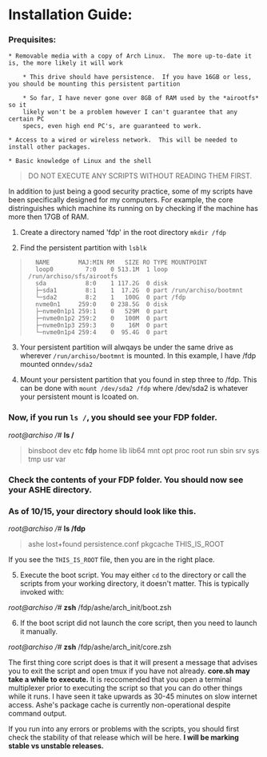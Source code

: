 # Installation Guide:

### Prequisites:

	* Removable media with a copy of Arch Linux.  The more up-to-date it is, the more likely it will work

		* This drive should have persistence.  If you have 16GB or less, you should be mounting this persistent partition

		* So far, I have never gone over 8GB of RAM used by the *airootfs* so it
		likely won't be a problem however I can't guarantee that any certain PC
		specs, even high end PC's, are guaranteed to work.

	* Access to a wired or wireless network.  This will be needed to install other packages.

	* Basic knowledge of Linux and the shell

> DO NOT EXECUTE ANY SCRIPTS WITHOUT READING THEM FIRST.

In addition to just being a good security practice, some of my scripts have been
specifically designed for my computers.  For example, the core distringuishes
which machine its running on by checking if the machine has more then 17GB of RAM.

1. Create a directory named 'fdp' in the root directory `mkdir /fdp`

2. Find the persistent partition with `lsblk`

>		NAME        MAJ:MIN RM   SIZE RO TYPE MOUNTPOINT
>		loop0         7:0    0 513.1M  1 loop /run/archiso/sfs/airootfs
>		sda           8:0    1 117.2G  0 disk 
>		├─sda1        8:1    1  17.2G  0 part /run/archiso/bootmnt
>		└─sda2        8:2    1   100G  0 part /fdp
>		nvme0n1     259:0    0 238.5G  0 disk 
>		├─nvme0n1p1 259:1    0   529M  0 part 
>		├─nvme0n1p2 259:2    0   100M  0 part 
>		├─nvme0n1p3 259:3    0    16M  0 part 
>		└─nvme0n1p4 259:4    0  95.4G  0 part 

3. Your persistent partition will alwqays be under the same drive as
	wherever `/run/archiso/bootmnt` is mounted.  In this example, I have /fdp mounted
	onn`dev/sda2`

4. Mount your persistent partition that you found in step three to /fdp.  This can
	be done with `mount /dev/sda2 /fdp` where /dev/sda2 is whatever your persistent
	mount is lcoated on.

### Now, if you run `ls /`, you should see your FDP folder.

 *root@archiso /#* **ls /**
       
>	binsboot dev etc **fdp** home lib lib64 mnt opt
>	proc root run sbin srv sys tmp usr var

### Check the contents of your FDP folder.  You should now see your ASHE directory.
### As of 10/15, your directory should look like this.

*root@archiso /#* **ls /fdp**
	
> 	ashe
> 	lost+found
> 	persistence.conf
> 	pkgcache
> 	THIS_IS_ROOT

If you see the `THIS_IS_ROOT` file, then you are in the right place.

5. Execute the boot script.  You may either `cd` to the directory or call the scripts
from your working directory, it doesn't matter.  This is typically invoked with:

*root@archiso /#* **zsh** /fdp/ashe/arch_init/boot.zsh

6. If the boot script did not launch the core script, then you need to launch it manually.

*root@archiso /#* **zsh** /fdp/ashe/arch_init/core.zsh

The first thing core script does is that it will present a message that advises you to exit
the script and open tmux if you have not already.  **core.sh may take a while to execute.**
It is reccomended that you open a terminal multiplexer prior to executing the script so that
you can do other things while it runs.  I have seen it take upwards as 30-45 minutes on slow
internet access.  Ashe's package cache is currently non-operational despite command output.

If you run into any errors or problems with the scripts, you should first check the stability
of that release which will be here.  **I will be marking stable vs unstable releases.**
